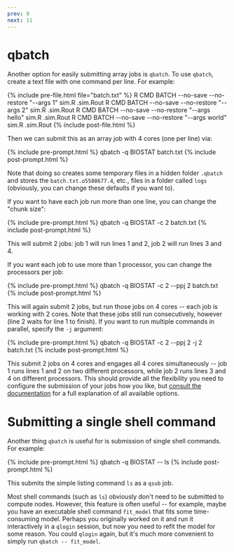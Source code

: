 ```yaml
---
prev: 9
next: 11
---
```


# qbatch

Another option for easily submitting array jobs is `qbatch`. To use `qbatch`, create a text file with one command per line. For example:

{% include pre-file.html file="batch.txt" %}
R CMD BATCH --no-save --no-restore "--args 1" sim.R .sim.Rout
R CMD BATCH --no-save --no-restore "--args 2" sim.R .sim.Rout
R CMD BATCH --no-save --no-restore "--args hello" sim.R .sim.Rout
R CMD BATCH --no-save --no-restore "--args world" sim.R .sim.Rout
{% include post-file.html %}

Then we can submit this as an array job with 4 cores (one per line) via:

{% include pre-prompt.html %}
qbatch -q BIOSTAT batch.txt
{% include post-prompt.html %}

Note that doing so creates some temporary files in a hidden folder `.qbatch` and stores the `batch.txt.o5508677.4`, etc., files in a folder called `logs` (obviously, you can change these defaults if you want to).

If you want to have each job run more than one line, you can change the "chunk size":

{% include pre-prompt.html %}
qbatch -q BIOSTAT -c 2 batch.txt
{% include post-prompt.html %}

This will submit 2 jobs: job 1 will run lines 1 and 2, job 2 will run lines 3 and 4.

If you want each job to use more than 1 processor, you can change the processors per job:

{% include pre-prompt.html %}
qbatch -q BIOSTAT -c 2 --ppj 2 batch.txt
{% include post-prompt.html %}

This will again submit 2 jobs, but run those jobs on 4 cores -- each job is working with 2 cores. Note that these jobs still run consecutively, however (line 2 waits for line 1 to finish). If you want to run multiple commands in parallel, specify the `-j` argument:

{% include pre-prompt.html %}
qbatch -q BIOSTAT -c 2 --ppj 2 -j 2 batch.txt
{% include post-prompt.html %}

This submit 2 jobs on 4 cores and engages all 4 cores simultaneously -- job 1 runs lines 1 and 2 on two different processors, while job 2 runs lines 3 and 4 on different processors. This should provide all the flexibility you need to configure the submission of your jobs how you like, but [consult the documentation](https://pypi.org/project/qbatch/) for a full explanation of all available options.

# Submitting a single shell command

Another thing `qbatch` is useful for is submission of single shell commands. For example:

{% include pre-prompt.html %}
qbatch -q BIOSTAT -- ls
{% include post-prompt.html %}

This submits the simple listing command `ls` as a `qsub` job.

Most shell commands (such as `ls`) obviously don't need to be submitted to compute nodes. However, this feature is often useful -- for example, maybe you have an executable shell command `fit_model` that fits some time-consuming model. Perhaps you originally worked on it and run it interactively in a `qlogin` session, but now you need to refit the model for some reason. You could `qlogin` again, but it's much more convenient to simply run `qbatch -- fit_model`.

